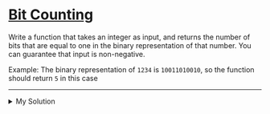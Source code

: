 # [Bit Counting](https://www.codewars.com/kata/526571aae218b8ee490006f4)

Write a function that takes an integer as input, and returns the number of bits that are equal to one in the binary representation of that number. You can guarantee that input is non-negative.

Example: The binary representation of `1234` is `10011010010`, so the function should return `5` in this case

---

<details><summary>My Solution</summary>

```js
const countBits = function (n) {
  return n.toString(2).replace(/0/g, '').length
}
```

</details>
